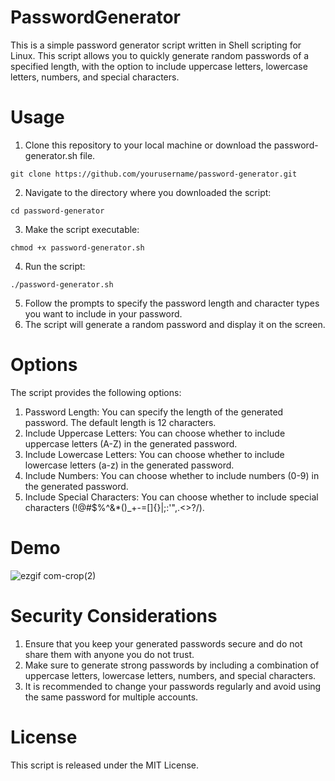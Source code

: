 # PasswordGenerator
This is a simple password generator script written in Shell scripting for Linux. This script allows you to quickly generate random passwords of a specified length, with the option to include uppercase letters, lowercase letters, numbers, and special characters.

# Usage
1. Clone this repository to your local machine or download the password-generator.sh file.
```
git clone https://github.com/yourusername/password-generator.git
```

2. Navigate to the directory where you downloaded the script:
```
cd password-generator
```

3. Make the script executable:
```
chmod +x password-generator.sh
```

4. Run the script:
```
./password-generator.sh
```

5. Follow the prompts to specify the password length and character types you want to include in your password.
6. The script will generate a random password and display it on the screen.

# Options
The script provides the following options:

1. Password Length: You can specify the length of the generated password. The default length is 12 characters.
2. Include Uppercase Letters: You can choose whether to include uppercase letters (A-Z) in the generated password.
3. Include Lowercase Letters: You can choose whether to include lowercase letters (a-z) in the generated password.
4. Include Numbers: You can choose whether to include numbers (0-9) in the generated password.
5. Include Special Characters: You can choose whether to include special characters (!@#$%^&*()_+-=[]{}|;:'",.<>?/).

# Demo
![ezgif com-crop(2)](https://github.com/Taijasi-Kaveri/PasswordGenerator/assets/52359546/feb576c8-1195-48e4-b822-9e9d52bb0861)

# Security Considerations
1. Ensure that you keep your generated passwords secure and do not share them with anyone you do not trust.
2. Make sure to generate strong passwords by including a combination of uppercase letters, lowercase letters, numbers, and special characters.
3. It is recommended to change your passwords regularly and avoid using the same password for multiple accounts.

# License
This script is released under the MIT License.
